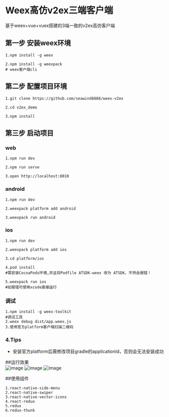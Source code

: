 
# Weex高仿v2ex三端客户端
基于weex+vue+vuex搭建的3端一致的v2ex高仿客户端

## 第一步 安装weex环境
```
1.npm install -g weex

2.npm install -g weexpack
# weex客户端cli

```
## 第二步 配置项目环境
```
1.git clone https://github.com/seawind8888/weex-v2ex

2.cd v2ex_demo

3.npm install

```
## 第三步 启动项目

### web
```
1.npm run dev

2.npm run serve

3.open http://localhost:8010

```

### android
```
1.npm run dev

2.weexpack platform add android

3.weexpack run android

```

### ios
```
1.npm run dev

2.weexpack platform add ios

3.cd platform/ios

4.pod install
#需安装CocoaPods环境,并且将Podfile ATSDK-weex 改为 ATSDK，不然会报错！

5.weexpack run ios
#如报错可使用xcode直接运行
```

### 调试
```
1.npm install -g weex-toolkit
#调试工具
2.weex debug dist/app.weex.js
3.使用官方platform客户端扫描二维码

```
### 4.Tips

- 安装官方platform后需修改项目gradle的applicationId，否则会无法安装成功

##运行效果 
<br/>
 ![image](https://github.com/seawind8888/v2ex_demo/blob/master/screenshot/v2ex_app1.gif) 
 ![image](https://github.com/seawind8888/v2ex_demo/blob/master/screenshot/v2ex_app2.gif) 
 ![image](https://github.com/seawind8888/v2ex_demo/blob/master/screenshot/v2ex_app3.gif) 


##使用组件
```
1.react-native-side-menu  
2.react-native-swiper  
3.react-native-vector-icons
4.react-redux
5.redux
6.redux-thunk
```
